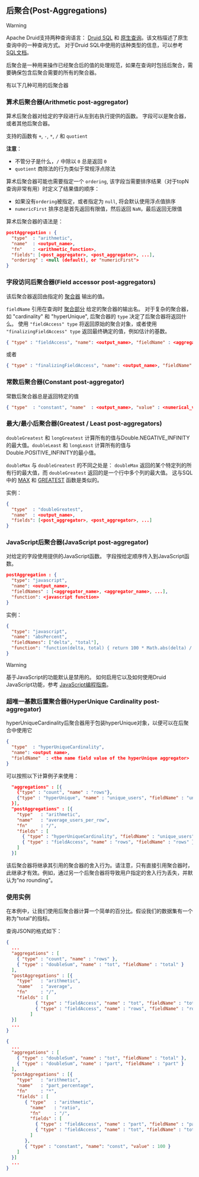 <!-- toc -->

<script async src="https://pagead2.googlesyndication.com/pagead/js/adsbygoogle.js"></script>
<ins class="adsbygoogle"
     style="display:block; text-align:center;"
     data-ad-layout="in-article"
     data-ad-format="fluid"
     data-ad-client="ca-pub-8828078415045620"
     data-ad-slot="7586680510"></ins>
<script>
     (adsbygoogle = window.adsbygoogle || []).push({});
</script>

## 后聚合(Post-Aggregations)

> [!WARNING]
> Apache Druid支持两种查询语言： [Druid SQL](druidsql.md) 和 [原生查询](makeNativeQueries.md)。该文档描述了原生查询中的一种查询方式。 对于Druid SQL中使用的该种类型的信息，可以参考 [SQL文档](druidsql.md)。

后聚合是一种用来操作已经聚合后的值的处理规范，如果在查询时包括后聚合，需要确保包含后聚合需要的所有的聚合器。

有以下几种可用的后聚合器

### 算术后聚合器(Arithmetic post-aggregator)

算术后聚合器对给定的字段进行从左到右执行提供的函数。 字段可以是聚合器，或者其他后聚合器。

支持的函数有 `+`, `-`, `*`, `/` 和 `quotient`

**注意**：

* 不管分子是什么，`/` 中除以 `0` 总是返回 `0`
*  `quotient` 商除法的行为类似于常规浮点除法

算术后聚合器可能也需要指定一个 `ordering`, 该字段当需要排序结果（对于topN查询非常有用）时定义了结果值的顺序：

* 如果没有`ordering`被指定，或者指定为 `null`, 将会默认使用浮点值排序
* `numericFirst` 排序总是首先返回有限值，然后返回 `NaN`，最后返回无限值

算术后聚合器的语法是：

```json
postAggregation : {
  "type"  : "arithmetic",
  "name"  : <output_name>,
  "fn"    : <arithmetic_function>,
  "fields": [<post_aggregator>, <post_aggregator>, ...],
  "ordering" : <null (default), or "numericFirst">
}
```

### 字段访问后聚合器(Field accessor post-aggregators)

该后聚合器返回由指定的 [聚合器](aggregations.md) 输出的值。

`fieldName` 引用在查询时 [聚合部分](aggregations.md) 给定的聚合器的输出名。 对于复杂的聚合器，如 "cardinality" 和 "hyperUnique", 后聚合器的 `type` 决定了后聚合器将返回什么。 使用 `"fieldAccess" type` 将返回原始的聚合对象，或者使用 `"finalizingFieldAccess" type` 返回最终确定的值，例如估计的基数。

```json
{ "type" : "fieldAccess", "name": <output_name>, "fieldName" : <aggregator_name> }
```

或者 

```json
{ "type" : "finalizingFieldAccess", "name": <output_name>, "fieldName" : <aggregator_name> }
```

### 常数后聚合器(Constant post-aggregator)

常数后聚合器总是返回特定的值

```json
{ "type"  : "constant", "name"  : <output_name>, "value" : <numerical_value> }
```

### 最大/最小后聚合器(Greatest / Least post-aggregators)

`doubleGreatest` 和 `longGreatest` 计算所有的值与Double.NEGATIVE_INFINITY的最大值。`doubleLeast` 和 `longLeast` 计算所有的值与Double.POSITIVE_INFINITY的最小值。

`doubleMax` 与 `doubleGreatest` 的不同之处是： `doubleMax` 返回的某个特定列的所有行的最大值，而 `doubleGreatest` 返回的是一个行中多个列的最大值。 这与SQL中的 [MAX](https://dev.mysql.com/doc/refman/5.7/en/group-by-functions.html#function_max) 和 [GREATEST](https://dev.mysql.com/doc/refman/5.7/en/comparison-operators.html#function_greatest) 函数是类似的。

实例：

```json
{
  "type"  : "doubleGreatest",
  "name"  : <output_name>,
  "fields": [<post_aggregator>, <post_aggregator>, ...]
}
```

### JavaScript后聚合器(JavaScript post-aggregator)

对给定的字段使用提供的JavaScript函数。 字段按给定顺序传入到JavaScript函数。

```json
postAggregation : {
  "type": "javascript",
  "name": <output_name>,
  "fieldNames" : [<aggregator_name>, <aggregator_name>, ...],
  "function": <javascript function>
}
```

实例：

```json
{
  "type": "javascript",
  "name": "absPercent",
  "fieldNames": ["delta", "total"],
  "function": "function(delta, total) { return 100 * Math.abs(delta) / total; }"
}
```

> [!WARNING]
> 基于JavaScript的功能默认是禁用的。 如何启用它以及如何使用Druid JavaScript功能，参考 [JavaScript编程指南](../development/JavaScript.md)。

### 超唯一基数后置聚合器(HyperUnique Cardinality post-aggregator)

hyperUniqueCardinality后聚合器用于包装hyperUnique对象，以便可以在后聚合中使用它

```json
{
  "type"  : "hyperUniqueCardinality",
  "name": <output name>,
  "fieldName"  : <the name field value of the hyperUnique aggregator>
}
```

可以按照以下计算例子来使用：

```json
  "aggregations" : [{
    {"type" : "count", "name" : "rows"},
    {"type" : "hyperUnique", "name" : "unique_users", "fieldName" : "uniques"}
  }],
  "postAggregations" : [{
    "type"   : "arithmetic",
    "name"   : "average_users_per_row",
    "fn"     : "/",
    "fields" : [
      { "type" : "hyperUniqueCardinality", "fieldName" : "unique_users" },
      { "type" : "fieldAccess", "name" : "rows", "fieldName" : "rows" }
    ]
  }]
```

该后聚合器将继承其引用的聚合器的舍入行为。请注意，只有直接引用聚合器时，此继承才有效。例如，通过另一个后聚合器将导致用户指定的舍入行为丢失，并默认为“no rounding”。

### 使用实例

在本例中，让我们使用后聚合器计算一个简单的百分比。假设我们的数据集有一个称为"total"的指标。

查询JSON的格式如下：

```json
{
  ...
  "aggregations" : [
    { "type" : "count", "name" : "rows" },
    { "type" : "doubleSum", "name" : "tot", "fieldName" : "total" }
  ],
  "postAggregations" : [{
    "type"   : "arithmetic",
    "name"   : "average",
    "fn"     : "/",
    "fields" : [
           { "type" : "fieldAccess", "name" : "tot", "fieldName" : "tot" },
           { "type" : "fieldAccess", "name" : "rows", "fieldName" : "rows" }
         ]
  }]
  ...
}
```

```json
{
  ...
  "aggregations" : [
    { "type" : "doubleSum", "name" : "tot", "fieldName" : "total" },
    { "type" : "doubleSum", "name" : "part", "fieldName" : "part" }
  ],
  "postAggregations" : [{
    "type"   : "arithmetic",
    "name"   : "part_percentage",
    "fn"     : "*",
    "fields" : [
       { "type"   : "arithmetic",
         "name"   : "ratio",
         "fn"     : "/",
         "fields" : [
           { "type" : "fieldAccess", "name" : "part", "fieldName" : "part" },
           { "type" : "fieldAccess", "name" : "tot", "fieldName" : "tot" }
         ]
       },
       { "type" : "constant", "name": "const", "value" : 100 }
    ]
  }]
  ...
}
```

